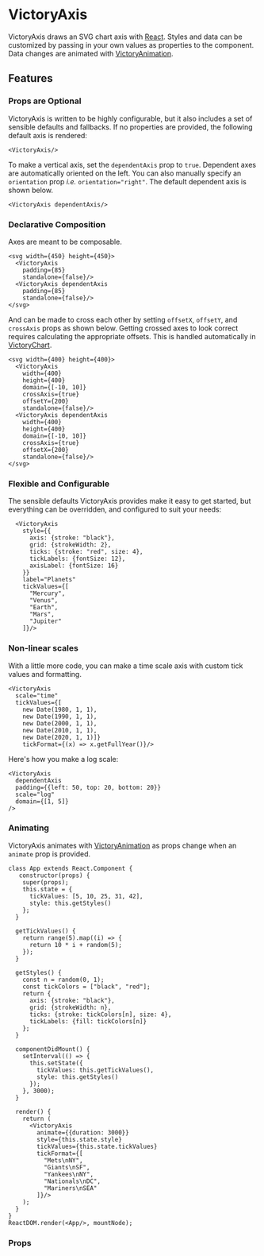 VictoryAxis
=============

VictoryAxis draws an SVG chart axis with [React][]. Styles and data can be customized by passing in your own values as properties to the component. Data changes are animated with [VictoryAnimation][].

## Features

### Props are Optional

VictoryAxis is written to be highly configurable, but it also includes a set of sensible defaults and fallbacks. If no properties are provided, the following default axis is rendered:

```playground
<VictoryAxis/>
```

To make a vertical axis, set the `dependentAxis` prop to `true`. Dependent axes are automatically oriented on the left. You can also manually specify an `orientation` prop *i.e.* `orientation="right"`. The default dependent axis is shown below.

```playground
<VictoryAxis dependentAxis/>
```

### Declarative Composition

Axes are meant to be composable.

```playground
<svg width={450} height={450}>
  <VictoryAxis
    padding={85}
    standalone={false}/>
  <VictoryAxis dependentAxis
    padding={85}
    standalone={false}/>
</svg>
```

And can be made to cross each other by setting `offsetX`,  `offsetY`, and `crossAxis` props as shown below. Getting crossed axes to look correct requires calculating the appropriate offsets. This is handled automatically in [VictoryChart][].

```playground
<svg width={400} height={400}>
  <VictoryAxis
    width={400}
    height={400}
    domain={[-10, 10]}
    crossAxis={true}
    offsetY={200}
    standalone={false}/>
  <VictoryAxis dependentAxis
    width={400}
    height={400}
    domain={[-10, 10]}
    crossAxis={true}
    offsetX={200}
    standalone={false}/>
</svg>
```

### Flexible and Configurable

The sensible defaults VictoryAxis provides make it easy to get started, but everything can be overridden, and configured to suit your needs:

```playground
  <VictoryAxis
    style={{
      axis: {stroke: "black"},
      grid: {strokeWidth: 2},
      ticks: {stroke: "red", size: 4},
      tickLabels: {fontSize: 12},
      axisLabel: {fontSize: 16}
    }}
    label="Planets"
    tickValues={[
      "Mercury",
      "Venus",
      "Earth",
      "Mars",
      "Jupiter"
    ]}/>
```

### Non-linear scales

With a little more code, you can make a time scale axis with custom tick values and formatting.

```playground
<VictoryAxis
  scale="time"
  tickValues={[
    new Date(1980, 1, 1),
    new Date(1990, 1, 1),
    new Date(2000, 1, 1),
    new Date(2010, 1, 1),
    new Date(2020, 1, 1)]}
    tickFormat={(x) => x.getFullYear()}/>
```

Here's how you make a log scale:

```playground
<VictoryAxis
  dependentAxis
  padding={{left: 50, top: 20, bottom: 20}}
  scale="log"
  domain={[1, 5]}
/>
```

### Animating

VictoryAxis animates with [VictoryAnimation][] as props change when an `animate` prop is provided.

```playground_norender
class App extends React.Component {
   constructor(props) {
    super(props);
    this.state = {
      tickValues: [5, 10, 25, 31, 42],
      style: this.getStyles()
    };
  }

  getTickValues() {
    return range(5).map((i) => {
      return 10 * i + random(5);
    });
  }

  getStyles() {
    const n = random(0, 1);
    const tickColors = ["black", "red"];
    return {
      axis: {stroke: "black"},
      grid: {strokeWidth: n},
      ticks: {stroke: tickColors[n], size: 4},
      tickLabels: {fill: tickColors[n]}
    };
  }

  componentDidMount() {
    setInterval(() => {
      this.setState({
        tickValues: this.getTickValues(),
        style: this.getStyles()
      });
    }, 3000);
  }

  render() {
    return (
      <VictoryAxis
        animate={{duration: 3000}}
        style={this.state.style}
        tickValues={this.state.tickValues}
        tickFormat={[
          "Mets\nNY",
          "Giants\nSF",
          "Yankees\nNY",
          "Nationals\nDC",
          "Mariners\nSEA"
        ]}/>
    );
  }
}
ReactDOM.render(<App/>, mountNode);

```

### Props

[React]: https://github.com/facebook/react
[VictoryAnimation]: http://formidable.com/open-source/victory/docs/victory-animation
[VictoryChart]: http://formidable.com/open-source/victory/docs/victory-chart
